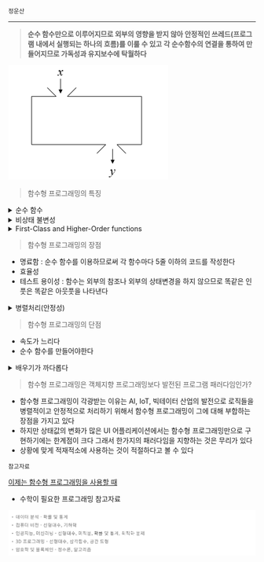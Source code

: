 `정운산`

---

> **순수 함수만으로 이루어지므로 외부의 영향을 받지 않아 안정적인 쓰레드(프로그램 내에서 실행되는 하나의 흐름)를 이룰 수 있고 각 순수함수의 연결을 통하여 만들어지므로 가독성과 유지보수에 탁월하다**

![](https://github.com/knotted-developers/Computer-science/blob/5b0ab5278b164c687bd96006e8cf9ec055a2206f/Development%20common%20sense/Images/%ED%95%A8%EC%88%98.png)

> 함수형 프로그래밍의 특징

<details>
<summary>순수 함수</summary>
<div markdown="1">       

```python
    num = 10
    def add(a):
    	return a + num

    # 순수함수가 아니다

    def add(a, b):
      return a + b

    # 순수 함수(해당 함수가 외부의 영향으로 바뀌지 않는다)
```
    
</div>
</details>

<details>
<summary>비상태 불변성</summary>
<div markdown="1">       

- SideEffect를 만들지 않는다

>> 안정성을 보장하므로 멀티쓰레드에 사용할 수 있다(에러, 상태변화 x)

- 함수에 들어온 인자값 변경하는 것이 아닌 새로운 버전, 새로운 객체를 만들어야한다

</div>
</details>

<details>
<summary>First-Class and Higher-Order functions</summary>
<div markdown="1">       

> First-Class(1급 객체)

- 변수처럼 사용이 가능하다(인자로 전달하거나 리턴)
- 파라미터로 전달 할 수 있다.
- 반환값으로 사용할 수 있다.
- 할당에 사용된 이름과 무관하게 고유한 구별이 가능하다.

> Higher-Oder functions(고차원함수)

- 고차원 함수(Python에서는 Closure를 사용한다)

> closure(내부 함수가 외부함수의 인자를 기억하고 있는 것)

```python
value = 10
def func(a):
value_copy = value
def Add(b):
      return value_copy + a + b
return Add

AddFunction = func(10)
value = 20
AddFunction(5)
```

</div>
</details>

    

> 함수형 프로그래밍의 장점

- 명료함 : 순수 함수를 이용하므로써 각 함수마다 5줄 이하의 코드를 작성한다
- 효율성
- 테스트 용이성 : 함수는 외부의 참조나 외부의 상태변경을 하지 않으므로 똑같은 인풋은 똑같은 아웃풋을 나타낸다
<details>
<summary>병렬처리(안정성)</summary>
<div markdown="1">       

객체지향 프로그래밍을 통하면 인자값은 여러 메소드를 통해서 값이 변경될 가능성이 크다(객체를 만들고 협력(상속))

함수형 프로그래밍은 하나의 순수함수의 결합이므로 외부의 영향을 받지 않는다(SideEffect 배제)

SideEffect : 함수를 호출하면 외부의 상태가 변경되거나, 예상하지 못한 에러가 발생하는 경우

</div>
</details>
    
> 함수형 프로그래밍의 단점

- 속도가 느리다
- 순수 함수를 만들어야한다
<details>
<summary>배우기가 까다롭다</summary>
<div markdown="1">       

<details>
<summary>monad</summary>
<div markdown="1">       

- [monad란 무엇인가?](https://www.youtube.com/watch?v=jI4aMyqvpfQ)
    
</div>
</details>
    
- semigroup
- applicative
- monaid
- functor
- disjunction
    



</div>
</details>
   

> 함수형 프로그래밍은 객체지향 프로그래밍보다 발전된 프로그램 패러다임인가?

- 함수형 프로그래밍이 각광받는 이유는 AI, IoT, 빅테이터 산업의 발전으로 로직들을 병렬적이고 안정적으로 처리하기 위해서 함수형 프로그래밍이 그에 대해 부합하는 장점을 가지고 있다
- 하지만 상태값의 변화가 많은 UI 어플리케이션에서는 함수형 프로그래밍만으로 구현하기에는 한계점이 크다 그래서 한가지의 패러다임을 지향하는 것은 무리가 있다
- 상황에 맞게 적재적소에 사용하는 것이 적절하다고 볼 수 있다

`참고자료`

[이제는 함수형 프로그래밍을 사용할 때](https://myeongjae.kim/blog/2020/10/10/now-is-the-time-for-studying-functional-programming)

- 수학이 필요한 프로그래밍 참고자료

![](https://github.com/knotted-developers/Computer-science/blob/c2a7cc9202405cceddbde095b558fff0423cf45f/Development%20common%20sense/Images/Screen_Shot_2021-07-16_at_5.32.14_PM.png)
